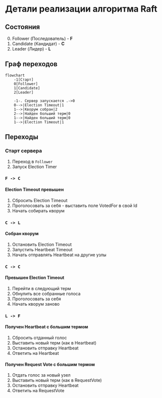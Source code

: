 # Детали реализации алгоритма Raft

## Состояния

0. Follower (Последователь) - **F**
1. Candidate (Кандидат) - **C**
2. Leader (Лидер) - **L**

## Граф переходов

```mermaid
flowchart 
    -1[Старт]
    0[Follower]
    1[Candidate]
    2[Leader]
    
    -1-. Сервер запускается .->0
    0-->|Election Timeout|1
    1-->|Кворум собран|2
    2-->|Найден больший терм|0
    1-->|Найден больший терм|0
    1-->|Election Timeout|1
```

## Переходы

### Старт сервера

1. Переход в `Follower`
2. Запуск Election Timer

### `F -> C`

#### Election Timeout превышен

1. Сбросить Election Timeout
2. Проголосовать за себя - выставить поле VotedFor в свой Id
3. Начать собирать кворум 

### `C -> L`

#### Собран кворум

1. Остановить Election Timeout
2. Запустить Heartbeat Timeout
3. Начать отправлять Heartbeat на другие узлы

### `C -> C`

#### Превышен Election Timeout

1. Перейти в следующий терм
2. Обнулить все собранные голоса
3. Проголосовать за себя
4. Начать кворум заново

### `L -> F`

#### Получен Heartbeat с большим термом

1. Сбросить отданный голос
2. Выставить новый терм (как в Heartbeat)
3. Остановить отправку Heartbeat
4. Ответить на Heartbeat

#### Получен Request Vote с большим термом

1. Отдать голос за новый узел 
2. Выставить новый терм (как в RequestVote)
3. Остановить отправку Heartbeat
4. Ответить на RequestVote

